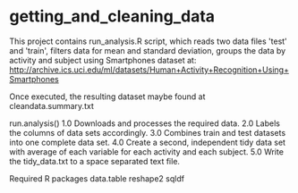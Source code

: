 # getting_and_cleaning_data
This project contains run_analysis.R script, which reads two data files 'test' and 'train', filters data for mean and standard deviation, groups the data by activity and subject using Smartphones dataset at:
http://archive.ics.uci.edu/ml/datasets/Human+Activity+Recognition+Using+Smartphones 

Once executed, the resulting dataset maybe found at cleandata.summary.txt

run.analysis() 
1.0 Downloads and processes the required data.
2.0 Labels the columns of data sets accordingly.
3.0 Combines train and test datasets into one complete data set.
4.0 Create a second, independent tidy data set with average of each variable for each activity and each subject.
5.0 Write the tidy_data.txt to a space separated text file.

Required R packages
data.table
reshape2
sqldf

